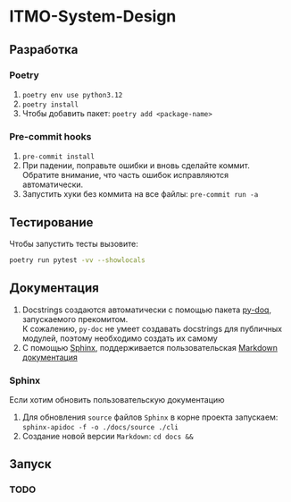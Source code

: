 # ITMO-System-Design
## Разработка
### Poetry
1) ```poetry env use python3.12```
2) ```poetry install ```
3) Чтобы добавить пакет: ```poetry add <package-name>```

### Pre-commit hooks 
1) ```pre-commit install```
2) При падении, 
поправьте ошибки и вновь сделайте коммит.\
Обратите внимание, что часть ошибок исправляются автоматически.
3) Запустить хуки без коммита на все файлы: ```pre-commit run -a```


## Тестирование
Чтобы запустить тесты вызовите:

```sh
poetry run pytest -vv --showlocals
```

## Документация
1) Docstrings создаются автоматически с помощью пакета [py-doq](https://github.com/heavenshell/py-doq), 
запускаемого прекомитом.\
К сожалению, ```py-doc``` не умеет создавать docstrings для публичных модулей, поэтому необходимо создать их самому
2) С помощью [Sphinx](https://sphinx-ru-ng.readthedocs.io/_/downloads/ru/latest/pdf/), поддерживается пользовательская [Markdown документация](./docs/build/markdown/index.md)

### Sphinx 
Если хотим обновить пользовательскую документацию
1) Для обновления ```source``` файлов ```Sphinx``` в корне проекта запускаем: ```sphinx-apidoc -f -o ./docs/source ./cli```
2) Создание новой версии ```Markdown```: ```cd docs && ```
## Запуск 
### TODO 
